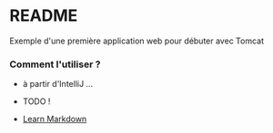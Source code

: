 # README #

Exemple d'une première application web pour débuter avec Tomcat 

### Comment l'utiliser ? ###

* à partir d'IntelliJ ...
* TODO !

* [Learn Markdown](https://bitbucket.org/tutorials/markdowndemo)

